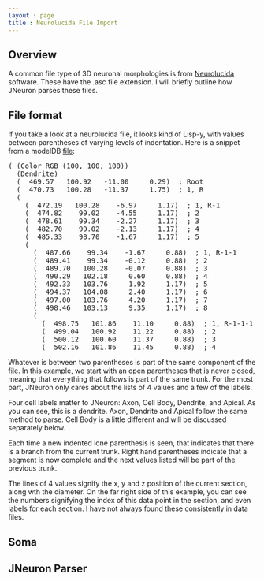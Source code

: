 ```yaml
---
layout : page
title : Neurolucida File Import
---
```


## Overview

A common file type of 3D neuronal morphologies is from [Neurolucida](http://www.mbfbioscience.com/neurolucida) software. These have the .asc file extension. I will briefly outline how JNeuron parses these files.

## File format

If you take a look at a neurolucida file, it looks kind of Lisp-y, with values between parentheses of varying levels of indentation. Here is a snippet from a modelDB [file](https://senselab.med.yale.edu/ModelDB/ShowModel.cshtml?model=139653&file=/L5bPCmodelsEH/morphologies/cell2.asc):

<pre>
( (Color RGB (100, 100, 100))
  (Dendrite)
  (  469.57   100.92   -11.00     0.29)  ; Root
  (  470.73   100.28   -11.37     1.75)  ; 1, R
  (
    (  472.19   100.28    -6.97     1.17)  ; 1, R-1
    (  474.82    99.02    -4.55     1.17)  ; 2
    (  478.61    99.34    -2.27     1.17)  ; 3
    (  482.70    99.02    -2.13     1.17)  ; 4
    (  485.33    98.70    -1.67     1.17)  ; 5
    (
      (  487.66    99.34    -1.67     0.88)  ; 1, R-1-1
      (  489.41    99.34    -0.12     0.88)  ; 2
      (  489.70   100.28    -0.07     0.88)  ; 3
      (  490.29   102.18     0.60     0.88)  ; 4
      (  492.33   103.76     1.92     1.17)  ; 5
      (  494.37   104.08     2.40     1.17)  ; 6
      (  497.00   103.76     4.20     1.17)  ; 7
      (  498.46   103.13     9.35     1.17)  ; 8
      (
        (  498.75   101.86    11.10     0.88)  ; 1, R-1-1-1
        (  499.04   100.92    11.22     0.88)  ; 2
        (  500.12   100.60    11.37     0.88)  ; 3
        (  502.16   101.86    11.45     0.88)  ; 4
</pre>

Whatever is between two parentheses is part of the same component of the file. In this example, we start with an open parentheses that is never closed, meaning that everything that follows is part of the same trunk. For the most part, JNeuron only cares about the lists of 4 values and a few of the labels. 

Four cell labels matter to JNeuron: Axon, Cell Body, Dendrite, and Apical. As you can see, this is a dendrite. Axon, Dendrite and Apical follow the same method to parse. Cell Body is a little different and will be discussed separately below.

Each time a new indented lone parenthesis is seen, that indicates that there is a branch from the current trunk. Right hand parentheses indicate that a segment is now complete and the next values listed will be part of the previous trunk.

The lines of 4 values signify the x, y and z position of the current section, along wth the diameter. On the far right side of this example, you can see the numbers signifying the index of this data point in the section, and even labels for each section. I have not always found these consistently in data files.

## Soma

## JNeuron Parser
